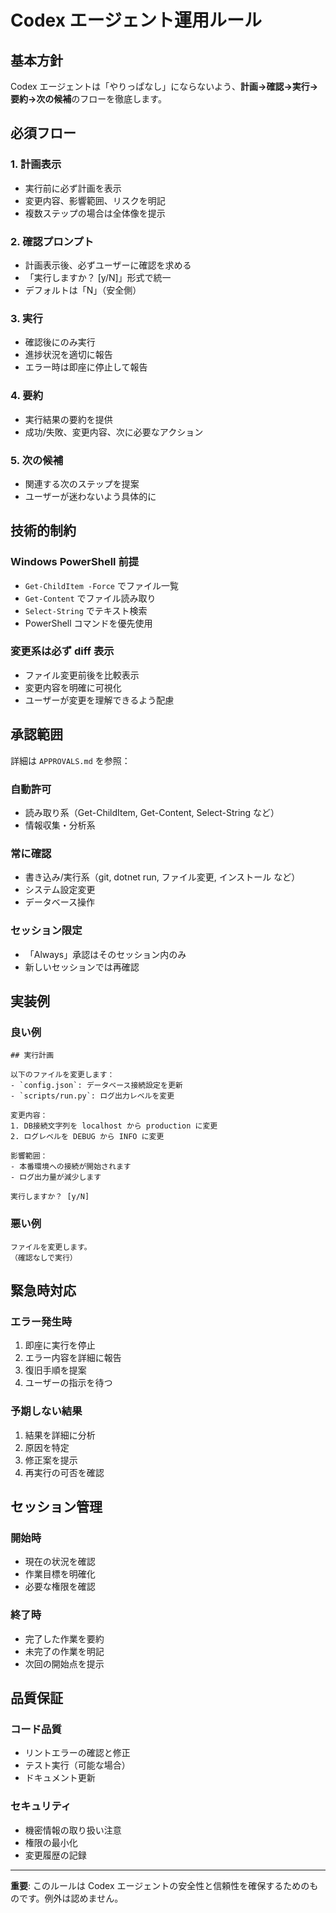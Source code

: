 # Codex エージェント運用ルール

## 基本方針

Codex エージェントは「やりっぱなし」にならないよう、**計画→確認→実行→要約→次の候補**のフローを徹底します。

## 必須フロー

### 1. 計画表示
- 実行前に必ず計画を表示
- 変更内容、影響範囲、リスクを明記
- 複数ステップの場合は全体像を提示

### 2. 確認プロンプト
- 計画表示後、必ずユーザーに確認を求める
- 「実行しますか？ [y/N]」形式で統一
- デフォルトは「N」（安全側）

### 3. 実行
- 確認後にのみ実行
- 進捗状況を適切に報告
- エラー時は即座に停止して報告

### 4. 要約
- 実行結果の要約を提供
- 成功/失敗、変更内容、次に必要なアクション

### 5. 次の候補
- 関連する次のステップを提案
- ユーザーが迷わないよう具体的に

## 技術的制約

### Windows PowerShell 前提
- `Get-ChildItem -Force` でファイル一覧
- `Get-Content` でファイル読み取り
- `Select-String` でテキスト検索
- PowerShell コマンドを優先使用

### 変更系は必ず diff 表示
- ファイル変更前後を比較表示
- 変更内容を明確に可視化
- ユーザーが変更を理解できるよう配慮

## 承認範囲

詳細は `APPROVALS.md` を参照：

### 自動許可
- 読み取り系（Get-ChildItem, Get-Content, Select-String など）
- 情報収集・分析系

### 常に確認
- 書き込み/実行系（git, dotnet run, ファイル変更, インストール など）
- システム設定変更
- データベース操作

### セッション限定
- 「Always」承認はそのセッション内のみ
- 新しいセッションでは再確認

## 実装例

### 良い例
```
## 実行計画

以下のファイルを変更します：
- `config.json`: データベース接続設定を更新
- `scripts/run.py`: ログ出力レベルを変更

変更内容：
1. DB接続文字列を localhost から production に変更
2. ログレベルを DEBUG から INFO に変更

影響範囲：
- 本番環境への接続が開始されます
- ログ出力量が減少します

実行しますか？ [y/N]
```

### 悪い例
```
ファイルを変更します。
（確認なしで実行）
```

## 緊急時対応

### エラー発生時
1. 即座に実行を停止
2. エラー内容を詳細に報告
3. 復旧手順を提案
4. ユーザーの指示を待つ

### 予期しない結果
1. 結果を詳細に分析
2. 原因を特定
3. 修正案を提示
4. 再実行の可否を確認

## セッション管理

### 開始時
- 現在の状況を確認
- 作業目標を明確化
- 必要な権限を確認

### 終了時
- 完了した作業を要約
- 未完了の作業を明記
- 次回の開始点を提示

## 品質保証

### コード品質
- リントエラーの確認と修正
- テスト実行（可能な場合）
- ドキュメント更新

### セキュリティ
- 機密情報の取り扱い注意
- 権限の最小化
- 変更履歴の記録

---

**重要**: このルールは Codex エージェントの安全性と信頼性を確保するためのものです。例外は認めません。